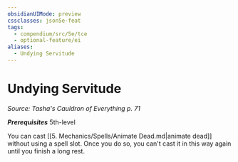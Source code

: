 ```yaml
---
obsidianUIMode: preview
cssclasses: json5e-feat
tags:
  - compendium/src/5e/tce
  - optional-feature/ei
aliases:
  - Undying Servitude
---
```

# Undying Servitude
*Source: Tasha's Cauldron of Everything p. 71*  

***Prerequisites*** 5th-level

You can cast [[5. Mechanics/Spells/Animate Dead.md\|animate dead]] without using a spell slot. Once you do so, you can't cast it in this way again until you finish a long rest.
